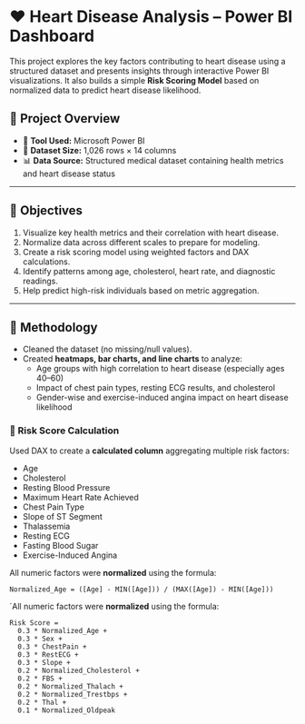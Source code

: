 # ❤️ Heart Disease Analysis – Power BI Dashboard

This project explores the key factors contributing to heart disease using a structured dataset and presents insights through interactive Power BI visualizations. It also builds a simple **Risk Scoring Model** based on normalized data to predict heart disease likelihood.

## 📌 Project Overview

- 📁 **Tool Used:** Microsoft Power BI
- 📄 **Dataset Size:** 1,026 rows × 14 columns
- 📊 **Data Source:** Structured medical dataset containing health metrics and heart disease status

---

## 🎯 Objectives

1. Visualize key health metrics and their correlation with heart disease.
2. Normalize data across different scales to prepare for modeling.
3. Create a risk scoring model using weighted factors and DAX calculations.
4. Identify patterns among age, cholesterol, heart rate, and diagnostic readings.
5. Help predict high-risk individuals based on metric aggregation.

---

## 🧪 Methodology

- Cleaned the dataset (no missing/null values).
- Created **heatmaps, bar charts, and line charts** to analyze:
  - Age groups with high correlation to heart disease (especially ages 40–60)
  - Impact of chest pain types, resting ECG results, and cholesterol
  - Gender-wise and exercise-induced angina impact on heart disease likelihood

### 🧮 Risk Score Calculation

Used DAX to create a **calculated column** aggregating multiple risk factors:
- Age
- Cholesterol
- Resting Blood Pressure
- Maximum Heart Rate Achieved
- Chest Pain Type
- Slope of ST Segment
- Thalassemia
- Resting ECG
- Fasting Blood Sugar
- Exercise-Induced Angina

All numeric factors were **normalized** using the formula:
```DAX
Normalized_Age = ([Age] - MIN([Age])) / (MAX([Age]) - MIN([Age]))
```




`All numeric factors were **normalized** using the formula:
```DAX
Risk Score = 
  0.3 * Normalized_Age +
  0.3 * Sex +
  0.3 * ChestPain +
  0.3 * RestECG +
  0.3 * Slope +
  0.2 * Normalized_Cholesterol +
  0.2 * FBS +
  0.2 * Normalized_Thalach +
  0.2 * Normalized_Trestbps +
  0.2 * Thal +
  0.1 * Normalized_Oldpeak
```

